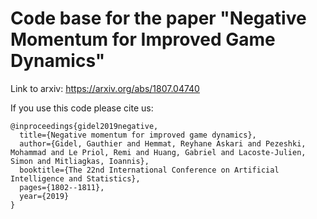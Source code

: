 # Code base for the paper "Negative Momentum for Improved Game Dynamics"
Link to arxiv: https://arxiv.org/abs/1807.04740


If you use this code please cite us:
```
@inproceedings{gidel2019negative,
  title={Negative momentum for improved game dynamics},
  author={Gidel, Gauthier and Hemmat, Reyhane Askari and Pezeshki, Mohammad and Le Priol, Remi and Huang, Gabriel and Lacoste-Julien, Simon and Mitliagkas, Ioannis},
  booktitle={The 22nd International Conference on Artificial Intelligence and Statistics},
  pages={1802--1811},
  year={2019}
}
```
